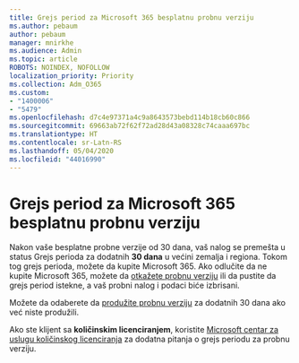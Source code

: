 ```yaml
---
title: Grejs period za Microsoft 365 besplatnu probnu verziju
ms.author: pebaum
author: pebaum
manager: mnirkhe
ms.audience: Admin
ms.topic: article
ROBOTS: NOINDEX, NOFOLLOW
localization_priority: Priority
ms.collection: Adm_O365
ms.custom:
- "1400006"
- "5479"
ms.openlocfilehash: d7c4e97371a4c9a8643573bebd114b18cb60c866
ms.sourcegitcommit: 69663ab72f62f72ad28d43a08328c74caaa697bc
ms.translationtype: HT
ms.contentlocale: sr-Latn-RS
ms.lasthandoff: 05/04/2020
ms.locfileid: "44016990"
---
```

# <a name="grace-period-for-microsoft-365-free-trial"></a>Grejs period za Microsoft 365 besplatnu probnu verziju

Nakon vaše besplatne probne verzije od 30 dana, vaš nalog se premešta u status Grejs perioda za dodatnih **30 dana** u većini zemalja i regiona. Tokom tog grejs perioda, možete da kupite Microsoft 365. Ako odlučite da ne kupite Microsoft 365, možete da [otkažete probnu verziju](https://docs.microsoft.com/microsoft-365/commerce/subscriptions/cancel-your-subscription?view=o365-worldwide) ili da pustite da grejs period istekne, a vaš probni nalog i podaci biće izbrisani.

Možete da odaberete da [produžite probnu verziju](https://docs.microsoft.com/microsoft-365/commerce/extend-your-trial) za dodatnih 30 dana ako već niste produžili.

Ako ste klijent sa **količinskim licenciranjem**, koristite [Microsoft centar za uslugu količinskog licenciranja](https://support.microsoft.com/help/4471406/how-to-contact-the-microsoft-volume-licensing-service-center) za dodatna pitanja o grejs periodu za probnu verziju.
